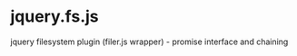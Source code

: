 jquery.fs.js
============

jquery filesystem plugin (filer.js wrapper) - promise interface and chaining